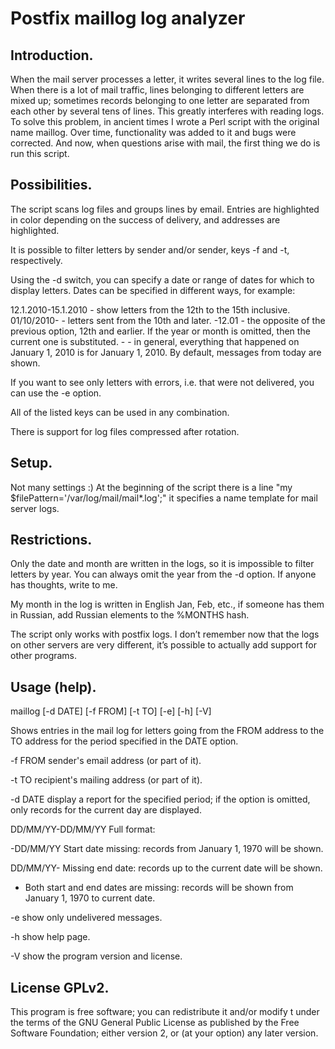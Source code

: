 Postfix maillog log analyzer
====================================

Introduction.
---------

When the mail server processes a letter, it writes several lines to the log file. When there is a lot of mail traffic, lines belonging to different letters are mixed up; sometimes records belonging to one letter are separated from each other by several tens of lines. This greatly interferes with reading logs. To solve this problem, in ancient times I wrote a Perl script with the original name maillog. Over time, functionality was added to it and bugs were corrected. And now, when questions arise with mail, the first thing we do is run this script.


Possibilities.
------------

The script scans log files and groups lines by email. Entries are highlighted in color depending on the success of delivery, and addresses are highlighted.

It is possible to filter letters by sender and/or sender, keys -f and -t, respectively.

Using the -d switch, you can specify a date or range of dates for which to display letters. Dates can be specified in different ways, for example:

12.1.2010-15.1.2010 - show letters from the 12th to the 15th inclusive. 01/10/2010- - letters sent from the 10th and later. -12.01 - the opposite of the previous option, 12th and earlier. If the year or month is omitted, then the current one is substituted. - - in general, everything that happened on January 1, 2010 is for January 1, 2010. By default, messages from today are shown.

If you want to see only letters with errors, i.e. that were not delivered, you can use the -e option.

All of the listed keys can be used in any combination.

There is support for log files compressed after rotation.


Setup.
----------

Not many settings :)
At the beginning of the script there is a line "my $filePattern='/var/log/mail/mail*.log';" it specifies a name template for mail server logs.


Restrictions.
------------

Only the date and month are written in the logs, so it is impossible to filter letters by year. You can always omit the year from the -d option. If anyone has thoughts, write to me.

My month in the log is written in English Jan, Feb, etc., if someone has them in Russian, add Russian elements to the %MONTHS hash.

The script only works with postfix logs. I don’t remember now that the logs on other servers are very different, it’s possible to actually add support for other programs.

Usage (help).
--------------

 maillog [-d DATE] [-f FROM] [-t TO] [-e] [-h] [-V]

 Shows entries in the mail log for letters going from the FROM address to the TO address for the period specified in the DATE option.

 -f FROM sender's email address (or part of it).

 -t TO recipient's mailing address (or part of it).

 -d DATE display a report for the specified period; if the option is omitted, only records for the current day are displayed.

 DD/MM/YY-DD/MM/YY Full format:

 -DD/MM/YY Start date missing:
 records from January 1, 1970 will be shown.

 DD/MM/YY- Missing end date:
 records up to the current date will be shown.

 - Both start and end dates are missing:
 records will be shown from January 1, 1970 to
 current date.

 -e show only undelivered messages.

 -h show help page.

 -V show the program version and license.


License GPLv2.
---------------
This program is free software; you can redistribute it and/or modify t under the terms of the GNU General Public License as published by the Free Software Foundation; either version 2, or (at your option) any later version.
